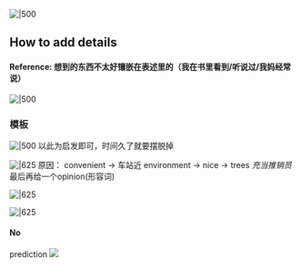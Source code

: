 

![|500](http://43.143.166.98:2212/2023/01/13/697dc646d3091.png)

## How to add details

#### Reference: 想到的东西不太好镶嵌在表述里的（我在书里看到/听说过/我妈经常说）
![|500](http://43.143.166.98:2212/2023/01/13/ba2a6fe4ff5a6.png)

### 模板
![|500](http://43.143.166.98:2212/2023/01/13/cf42dae1a299e.png)
以此为启发即可，时间久了就要摆脱掉

![|625](http://43.143.166.98:2212/2023/01/13/a6d1e6da503ce.png)
原因：
convenient -> 车站近
environment -> nice -> trees
*充当推销员*
最后再给一个opinion(形容词)

![|625](http://43.143.166.98:2212/2023/01/13/fa1393043c92f.png)

![|625](http://43.143.166.98:2212/2023/01/13/edecc70a18797.png)

#### No
prediction
![](http://43.143.166.98:2212/2023/01/13/5f700d8c83a0e.png)
